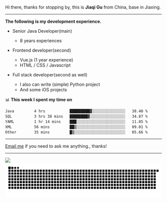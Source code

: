 Hi there, thanks for stopping by, this is **Jiaqi Gu** from China, base in Jiaxing.

---

**The following is my development experience.**

- Senior Java Developer(main)
  - 8 years experiences

- Frontend developer(second)
  - Vue.js (1 year experience)
  - HTML / CSS / Javascript
  
- Full stack developer(second as well)
  - I also can write (simple) Python project
  - And some iOS projects

📊 **This week I spent my time on**
<!--START_SECTION:waka-->

```txt
Java         4 hrs           █████████▓░░░░░░░░░░░░░░░   38.40 %
SQL          3 hrs 38 mins   ████████▓░░░░░░░░░░░░░░░░   34.87 %
YAML         1 hr 14 mins    ███░░░░░░░░░░░░░░░░░░░░░░   11.85 %
XML          56 mins         ██▒░░░░░░░░░░░░░░░░░░░░░░   09.01 %
Other        35 mins         █▒░░░░░░░░░░░░░░░░░░░░░░░   05.66 %
```

<!--END_SECTION:waka-->

---

[Email me](mailto:htk2klwgr@mozmail.com?subject=Hiring_from_GitHub) if you need to ask me anything., thanks!

---

![]( https://visitor-badge.glitch.me/badge?page_id=githubgujiaqi)
![]( https://github.com/droid-Q/droid-Q/raw/output/github-contribution-grid-snake.svg#gh-dark-mode-only)

